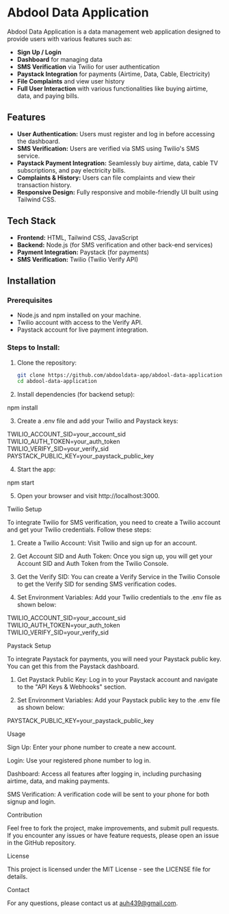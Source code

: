 # Abdool Data Application

Abdool Data Application is a data management web application designed to provide users with various features such as:

- **Sign Up / Login**
- **Dashboard** for managing data
- **SMS Verification** via Twilio for user authentication
- **Paystack Integration** for payments (Airtime, Data, Cable, Electricity)
- **File Complaints** and view user history
- **Full User Interaction** with various functionalities like buying airtime, data, and paying bills.

## Features

- **User Authentication:** Users must register and log in before accessing the dashboard.
- **SMS Verification:** Users are verified via SMS using Twilio's SMS service.
- **Paystack Payment Integration:** Seamlessly buy airtime, data, cable TV subscriptions, and pay electricity bills.
- **Complaints & History:** Users can file complaints and view their transaction history.
- **Responsive Design:** Fully responsive and mobile-friendly UI built using Tailwind CSS.

## Tech Stack

- **Frontend:** HTML, Tailwind CSS, JavaScript
- **Backend:** Node.js (for SMS verification and other back-end services)
- **Payment Integration:** Paystack (for payments)
- **SMS Verification:** Twilio (Twilio Verify API)

## Installation

### Prerequisites

- Node.js and npm installed on your machine.
- Twilio account with access to the Verify API.
- Paystack account for live payment integration.

### Steps to Install:

1. Clone the repository:

   ```bash
   git clone https://github.com/abdooldata-app/abdool-data-application.git
   cd abdool-data-application

2. Install dependencies (for backend setup):

npm install


3. Create a .env file and add your Twilio and Paystack keys:

TWILIO_ACCOUNT_SID=your_account_sid
TWILIO_AUTH_TOKEN=your_auth_token
TWILIO_VERIFY_SID=your_verify_sid
PAYSTACK_PUBLIC_KEY=your_paystack_public_key


4. Start the app:

npm start


5. Open your browser and visit http://localhost:3000.



Twilio Setup

To integrate Twilio for SMS verification, you need to create a Twilio account and get your Twilio credentials. Follow these steps:

1. Create a Twilio Account: Visit Twilio and sign up for an account.


2. Get Account SID and Auth Token: Once you sign up, you will get your Account SID and Auth Token from the Twilio Console.


3. Get the Verify SID: You can create a Verify Service in the Twilio Console to get the Verify SID for sending SMS verification codes.


4. Set Environment Variables: Add your Twilio credentials to the .env file as shown below:

TWILIO_ACCOUNT_SID=your_account_sid
TWILIO_AUTH_TOKEN=your_auth_token
TWILIO_VERIFY_SID=your_verify_sid



Paystack Setup

To integrate Paystack for payments, you will need your Paystack public key. You can get this from the Paystack dashboard.

1. Get Paystack Public Key: Log in to your Paystack account and navigate to the "API Keys & Webhooks" section.


2. Set Environment Variables: Add your Paystack public key to the .env file as shown below:

PAYSTACK_PUBLIC_KEY=your_paystack_public_key



Usage

Sign Up: Enter your phone number to create a new account.

Login: Use your registered phone number to log in.

Dashboard: Access all features after logging in, including purchasing airtime, data, and making payments.

SMS Verification: A verification code will be sent to your phone for both signup and login.


Contribution

Feel free to fork the project, make improvements, and submit pull requests. If you encounter any issues or have feature requests, please open an issue in the GitHub repository.

License

This project is licensed under the MIT License - see the LICENSE file for details.

Contact

For any questions, please contact us at auh439@gmail.com.

